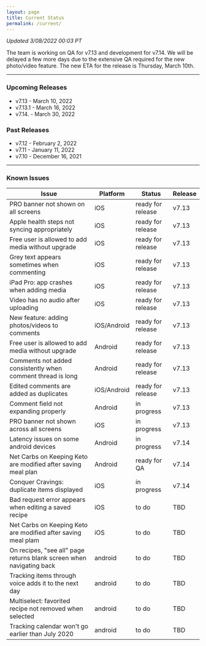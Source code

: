```yaml
---
layout: page
title: Current Status
permalink: /current/
---
```


_Updated 3/08/2022 00:03 PT_

The team is working on QA for v7.13 and development for v7.14. We will be delayed a few more days due to the extensive QA required for the new photo/video feature. The new ETA for the release is Thursday, March 10th. 

***

### Upcoming Releases
- v7.13   - March 10, 2022 
- v7.13.1 - March 16, 2022
- v7.14.  - March 30, 2022
 
### Past Releases
- v7.12   - February 2, 2022
- v7.11   - January 11, 2022
- v7.10   - December 16, 2021

***

### Known Issues

|Issue                          |Platform   | Status    | Release           |
| ---                           | ---       | ---       | ---               |
|PRO banner not shown on all screens|iOS|ready for release| v7.13|
|Apple health steps not syncing appropriately|iOS|ready for release| v7.13|
|Free user is allowed to add media without upgrade|iOS|ready for release| v7.13|
|Grey text appears sometimes when commenting|iOS|ready for release| v7.13|
|iPad Pro: app crashes when adding media|iOS|ready for release| v7.13|
|Video has no audio after uploading|iOS|ready for release| v7.13|
|New feature: adding photos/videos to comments|iOS/Android|ready for release| v7.13|
|Free user is allowed to add media without upgrade|Android|ready for release| v7.13|
|Comments not added consistently when comment thread is long|Android|ready for release| v7.13|
|Edited comments are added as duplicates|iOS/Android|ready for release| v7.13|
|Comment field not expanding properly|Android|in progress| v7.13|
|PRO banner not shown across all screens|iOS|in progress| v7.13|
|Latency issues on some android devices|Android|in progress| v7.14|
|Net Carbs on Keeping Keto are modified after saving meal plan|Android|ready for QA| v7.14|
|Conquer Cravings: duplicate items displayed|iOS|in progress| v7.14|
|Bad request error appears when editing a saved recipe|iOS|to do| TBD|
|Net Carbs on Keeping Keto are modified after saving meal plam|iOS|to do| TBD|
|On recipes, "see all" page returns blank screen when navigating back |android|to do| TBD|
|Tracking items through voice adds it to the next day |android|to do| TBD|
|Multiselect: favorited recipe not removed when selected |android|to do| TBD|
|Tracking calendar won't go earlier than July 2020 |android|to do| TBD|
